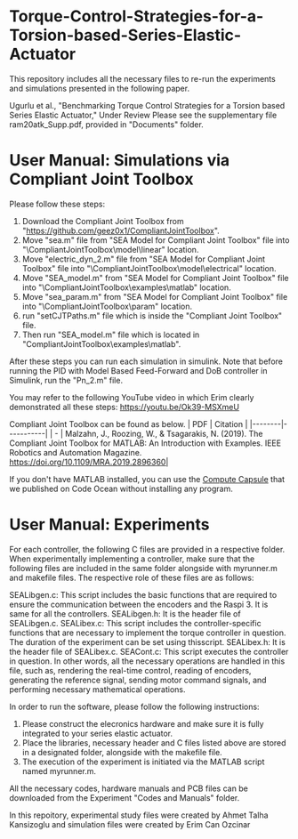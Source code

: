 # Torque-Control-Strategies-for-a-Torsion-based-Series-Elastic-Actuator
This repository includes all the necessary files to re-run the experiments and simulations presented in the following paper. 

Ugurlu et al., "Benchmarking Torque Control Strategies for a Torsion based Series Elastic Actuator," Under Review
Please see the supplementary file ram20atk_Supp.pdf, provided in "Documents" folder. 

# User Manual: Simulations via Compliant Joint Toolbox
Please follow these steps:

1) Download the Compliant Joint Toolbox from "https://github.com/geez0x1/CompliantJointToolbox".
2) Move "sea.m" file from "SEA Model for Compliant Joint Toolbox" file into "\CompliantJointToolbox\model\linear" location.
3) Move "electric_dyn_2.m" file from "SEA Model for Compliant Joint Toolbox" file into "\CompliantJointToolbox\model\electrical" location.
4) Move "SEA_model.m" from "SEA Model for Compliant Joint Toolbox" file into "\CompliantJointToolbox\examples\matlab" location.
5) Move "sea_param.m" from "SEA Model for Compliant Joint Toolbox" file into "\CompliantJointToolbox\param" location.
6) run "setCJTPaths.m" file which is inside the "Compliant Joint Toolbox" file.
7) Then run  "SEA_model.m" file which is located in "CompliantJointToolbox\examples\matlab".

After these steps you can run each simulation in simulink. Note that before running the PID with Model Based Feed-Forward and DoB controller in Simulink, run the "Pn_2.m" file.

You may refer to the following YouTube video in which Erim clearly demonstrated all these steps:
https://youtu.be/Ok39-MSXmeU

Compliant Joint Toolbox can be found as below.
| PDF </a> |  Citation </a>  |
|--------|-----------|
| - </a> | Malzahn, J., Roozing, W., & Tsagarakis, N. (2019). The Compliant Joint Toolbox for MATLAB: An Introduction with Examples. IEEE Robotics and Automation Magazine. https://doi.org/10.1109/MRA.2019.2896360|

If you don't have MATLAB installed, you can use the [Compute Capsule](https://codeocean.com/capsule/1639815/tree/v1) that we published on Code Ocean without installing any program. 

# User Manual: Experiments
For each controller, the following C files are provided in a respective folder. When experimentally implementing a controller, make sure that the following files are included in the same folder alongside with myrunner.m and makefile files. The respective role of these files are as follows:

SEALibgen.c: This script includes the basic functions that are required to ensure the communication between the encoders and the Raspi 3. It is same for all the controllers.
SEALibgen.h: It is the header file of SEALibgen.c.
SEALibex.c: This script includes the controller-specific functions that are necessary to implement the torque controller in question. The duration of the experiment can be set using thisscript.
SEALibex.h: It is the header file of SEALibex.c.
SEACont.c: This script executes the controller in question. In other words, all the necessary operations are handled in this file, such as, rendering the real-time control, reading of encoders, generating the reference signal, sending motor command signals, and performing necessary mathematical operations.

In order to run the software, please follow the following
instructions:

1) Please construct the elecronics hardware and make sure it is fully integrated to your series elastic actuator. 
2) Place the libraries, necessary header and C files listed above are stored in a designated folder, alongside with the makefile file.
3) The execution of the experiment is initiated via the MATLAB script named myrunner.m.

All the necessary codes, hardware manuals and PCB files can be downloaded from the Experiment "Codes and Manuals" folder.

In this repoitory, experimental study files were created by Ahmet Talha Kansizoglu and simulation files were created by Erim Can Ozcinar
